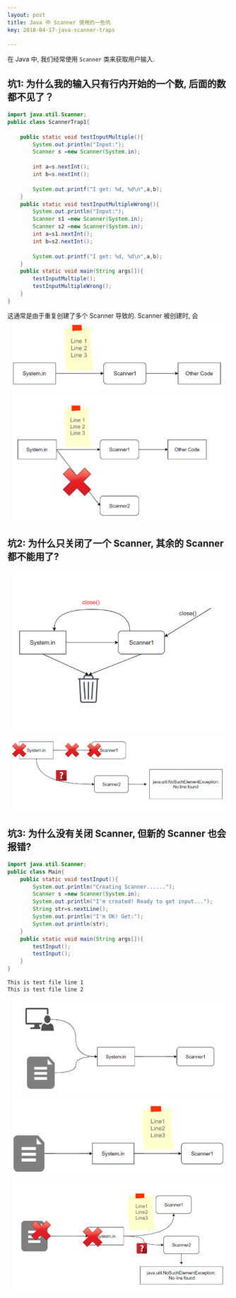```yaml
---
layout: post
title: Java 中 Scanner 使用的一些坑
key: 2018-04-17-java-scanner-traps

---       
```

在 Java 中, 我们经常使用 ```Scanner``` 类来获取用户输入.

<!--more-->
## 坑1: 为什么我的输入只有行内开始的一个数, 后面的数都不见了？
```java
import java.util.Scanner;
public class ScannerTrap1{
    
    public static void testInputMultiple(){
        System.out.println("Input:");
        Scanner s =new Scanner(System.in);
        
        int a=s.nextInt();
        int b=s.nextInt();
        
        System.out.printf("I get: %d, %d\n",a,b);
    }
    public static void testInputMultipleWrong(){
        System.out.println("Input:");
        Scanner s1 =new Scanner(System.in);
        Scanner s2 =new Scanner(System.in);
        int a=s1.nextInt();
        int b=s2.nextInt();
        
        System.out.printf("I get: %d, %d\n",a,b);
    }
    public static void main(String args[]){
        testInputMultiple();
        testInputMultipleWrong();
    }
}
```
这通常是由于重复创建了多个 Scanner 导致的. Scanner 被创建时, 会 
![](\content\images\2018\java_scanner\scanner_fig1.png)
![](\content\images\2018\java_scanner\scanner_fig2.png)
## 坑2: 为什么只关闭了一个 Scanner, 其余的 Scanner 都不能用了?
![](\content\images\2018\java_scanner\scanner_fig3.png)
![](\content\images\2018\java_scanner\scanner_fig4.png)
## 坑3: 为什么没有关闭 Scanner, 但新的 Scanner 也会报错?
```java
import java.util.Scanner;
public class Main{
    public static void testInput(){
        System.out.println("Creating Scanner......");
        Scanner s =new Scanner(System.in);
        System.out.println("I'm created! Ready to get input...");
        String str=s.nextLine();
        System.out.println("I'm OK! Get:");
        System.out.println(str);
    }
    public static void main(String args[]){
        testInput();
        testInput();
    }
}
```

```text
This is test file line 1
This is test file line 2
```



![](\content\images\2018\java_scanner\scanner_fig5.png)
![](\content\images\2018\java_scanner\scanner_fig6.png)
![](\content\images\2018\java_scanner\scanner_fig7.png)